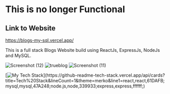 # This is no longer Functional

## Link to Website
https://blogs-my-sql.vercel.app/

This is a full stack Blogs Website build using ReactJs, ExpressJs, NodeJs and MySQL.

![Screenshot (12)](https://user-images.githubusercontent.com/105537793/234499224-f17fadb7-3e51-4fe4-9a65-77f3758b09f3.png)
![trueblog](https://user-images.githubusercontent.com/105537793/234499235-c62b47a5-1852-4124-a35e-f36536d3fe86.png)
![Screenshot (11)](https://user-images.githubusercontent.com/105537793/234499248-5594225a-f9c4-450f-ba46-1a38d26da5a0.png)

[![My Tech Stack](https://github-readme-tech-stack.vercel.app/api/cards?title=Tech%20Stack&lineCount=1&theme=merko&line1=react,react,61DAFB;mysql,mysql,47A248;node.js,node,339933;express,express,ffffff;)](https://github-readme-tech-stack.vercel.app/api/cards?title=Tech%20Stack&lineCount=1&theme=merko&line1=react,react,61DAFB;mysql,mysql,47A248;node.js,node,339933;express,express,ffffff;)
